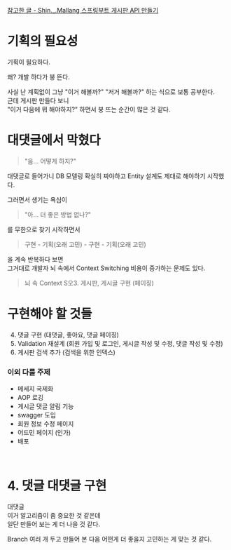 [참고한 글 - Shin._.Mallang 스프링부트 게시판 API 만들기](https://ttl-blog.tistory.com/265)  
  
# 기획의 필요성    
  
기획이 필요하다.    
  
왜? 개발 하다가 붕 뜬다.  
  
사실 난 계획없이 그냥 "이거 해볼까?" "저거 해볼까?" 하는 식으로 보통 공부한다.  
근데 게시판 만들다 보니  
"이거 다음에 뭐 해야하지?" 하면서 붕 뜨는 순간이 많은 것 같다.  

# 대댓글에서 막혔다    
   
> "음... 어떻게 하지?"   
   
대댓글로 들어가니 DB 모델링 확실히 짜야하고 Entity 설계도 제대로 해야하기 시작했다.  
  
그러면서 생기는 욕심이  

> "아... 더 좋은 방법 없나?"   

를 무한으로 찾기 시작하면서  
  
> 구현 - 기획(오래 고민) - 구현 - 기획(오래 고민)  
  
을 계속 반복하다 보면    
그거대로 개발자 뇌 속에서 Context Switching 비용이 증가하는 문제도 있다.   
   
> 뇌 속 Context S오3. 게시판, 게시글 구현 (페이징)  
    
# 구현해야 할 것들  
  
4. 댓글 구현 (대댓글, 좋아요, 댓글 페이징)  
5. Validation 재설계 (회원 가입 및 로그인, 게시글 작성 및 수정, 댓글 작성 및 수정)  
6. 게시판 검색 추가 (검색을 위한 인덱스)  
  
### 이외 다룰 주제  
  
- 메세지 국제화
- AOP 로깅
- 게시글 댓글 알림 기능
- swagger 도입  
- 회원 정보 수정 페이지
- 어드민 페이지 (인가)
- 배포

<br>  

# 4. 댓글 대댓글 구현  
대댓글  
이거 알고리즘이 좀 중요한 것 같은데  
일단 만들어 보는 게 더 나을 것 같다.  
  
Branch 여러 개 두고 만들어 본 다음 어떤게 더 좋을지 고민하는 게 맞는 것 같다.  
